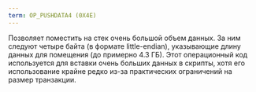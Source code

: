 ```yaml
---
term: OP_PUSHDATA4 (0X4E)
---
```


Позволяет поместить на стек очень большой объем данных. За ним следуют четыре байта (в формате little-endian), указывающие длину данных для помещения (до примерно 4.3 ГБ). Этот операционный код используется для вставки очень больших данных в скрипты, хотя его использование крайне редко из-за практических ограничений на размер транзакции.